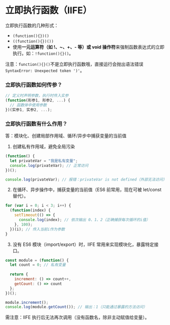 # 立即执行函数（IIFE）
立即执行函数的几种形式：
* `(function(){})()`
* `((function(){})())`
* 使用**一元运算符（如 !、~、+、- 等）或 void 操作符**来强制函数表达式的立即执行。如：`!function(){}()`。

注意：`function(){}()`不是立即执行函数哦，直接运行会抛出语法错误 `SyntaxError: Unexpected token ')'`。


### 立即执行函数如何传参？
```js
// 定义时声明参数，执行时传入实参
(function(形参1, 形参2, ...) {
  // 函数体中使用参数
})(实参1, 实参2, ...);
```

### 立即执行函数有什么作用？
答：模块化、创建局部作用域、循环/异步中捕获变量的当前值

1. 创建私有作用域，避免全局污染
```js
(function() {
  let privateVar = "我是私有变量";
  console.log(privateVar); // 正常访问
})();

console.log(privateVar); // 报错：privateVar is not defined（外部无法访问）
```
2. 在循环、异步操作中，捕获变量的当前值（ES6 前常用，现在可被 let/const 替代）。
```js
for (var i = 0; i < 3; i++) {
  (function(index) {
    setTimeout(() => {
      console.log(index); // 依次输出 0、1、2（正确捕获每次循环的i值）
    }, 100);
  })(i); // 传入当前i作为参数
}
```
3. 没有 ES6 模块（import/export）时，IIFE 常用来实现模块化，暴露特定接口。
```js
const module = (function() {
  let count = 0; // 私有变量
  
  return {
    increment: () => count++,
    getCount: () => count
  };
})();

module.increment();
console.log(module.getCount()); // 输出：1（只能通过暴露的方法访问）
```
需注意：IIFE 执行后无法再次调用（没有函数名，除非主动赋值给变量）。

